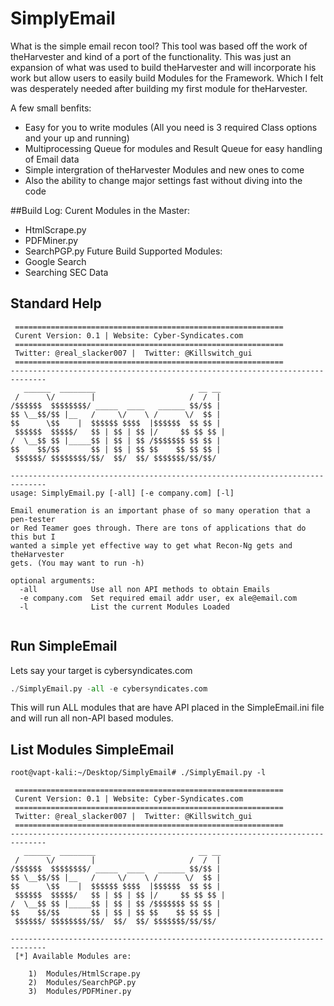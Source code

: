 # SimplyEmail

What is the simple email recon tool? This tool was based off the work of theHarvester and kind of a port of the functionality. This was just an expansion of what was used to build theHarvester and will incorporate his work but allow users to easily build Modules for the Framework. Which I felt was desperately needed after building my first module for theHarvester.

A few small benfits:
- Easy for you to write modules (All you need is 3 required Class options and your up and running)
- Multiprocessing Queue for modules and Result Queue for easy handling of Email data 
- Simple intergration of theHarvester Modules and new ones to come
- Also the ability to change major settings fast without diving into the code
 
##Build Log:
Curent Modules in the Master:
- HtmlScrape.py
- PDFMiner.py
- SearchPGP.py
Future Build Supported Modules:
- Google Search
- Searching SEC Data



## Standard Help
```
 ============================================================
 Curent Version: 0.1 | Website: Cyber-Syndicates.com
 ============================================================
 Twitter: @real_slacker007 |  Twitter: @Killswitch_gui
 ============================================================
------------------------------------------------------------------------------
   ______  ________                       __ __ 
 /      \/        |                     /  /  |
/$$$$$$  $$$$$$$$/ _____  ____   ______ $$/$$ |
$$ \__$$/$$ |__   /     \/    \ /      \/  $$ |
$$      \$$    |  $$$$$$ $$$$  |$$$$$$  $$ $$ |
 $$$$$$  $$$$$/   $$ | $$ | $$ |/     $$ $$ $$ |
/  \__$$ $$ |_____$$ | $$ | $$ /$$$$$$$ $$ $$ |
$$    $$/$$       $$ | $$ | $$ $$    $$ $$ $$ |
 $$$$$$/ $$$$$$$$/$$/  $$/  $$/ $$$$$$$/$$/$$/

------------------------------------------------------------------------------
usage: SimplyEmail.py [-all] [-e company.com] [-l]

Email enumeration is an important phase of so many operation that a pen-tester
or Red Teamer goes through. There are tons of applications that do this but I
wanted a simple yet effective way to get what Recon-Ng gets and theHarvester
gets. (You may want to run -h)

optional arguments:
  -all            Use all non API methods to obtain Emails
  -e company.com  Set required email addr user, ex ale@email.com
  -l              List the current Modules Loaded


```

## Run SimpleEmail

Lets say your target is cybersyndicates.com
```python
./SimplyEmail.py -all -e cybersyndicates.com
```
This will run ALL modules that are have API placed in the SimpleEmail.ini file and will run all non-API based modules. 
## List Modules SimpleEmail
```
root@vapt-kali:~/Desktop/SimplyEmail# ./SimplyEmail.py -l

 ============================================================
 Curent Version: 0.1 | Website: Cyber-Syndicates.com
 ============================================================
 Twitter: @real_slacker007 |  Twitter: @Killswitch_gui
 ============================================================
------------------------------------------------------------------------------
   ______  ________                       __ __ 
 /      \/        |                     /  /  |
/$$$$$$  $$$$$$$$/ _____  ____   ______ $$/$$ |
$$ \__$$/$$ |__   /     \/    \ /      \/  $$ |
$$      \$$    |  $$$$$$ $$$$  |$$$$$$  $$ $$ |
 $$$$$$  $$$$$/   $$ | $$ | $$ |/     $$ $$ $$ |
/  \__$$ $$ |_____$$ | $$ | $$ /$$$$$$$ $$ $$ |
$$    $$/$$       $$ | $$ | $$ $$    $$ $$ $$ |
 $$$$$$/ $$$$$$$$/$$/  $$/  $$/ $$$$$$$/$$/$$/

------------------------------------------------------------------------------
 [*] Available Modules are:

	1)	Modules/HtmlScrape.py   
	2)	Modules/SearchPGP.py    
	3)	Modules/PDFMiner.py  
```
